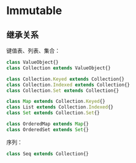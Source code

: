 # Immutable

## 继承关系

键值表、列表、集合：

```javascript
class ValueObject{}
class Collection extends ValueObject{}

class Collection.Keyed extends Collection{}
class Collection.Indexed extends Collection{}
class Collection.Set extends Collection{}

class Map extends Collection.Keyed{}
class List extends Collection.Indexed{}
class Set extends Collection.Set{}

class OrderedMap extends Map{}
class OrderedSet extends Set{}
```

序列：

```javascript
class Seq extends Collection{}

```

